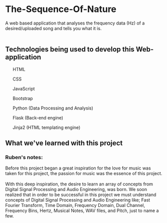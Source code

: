 # The-Sequence-Of-Nature
A web based application that analyses the frequency data (Hz) of a desired/uploaded song and tells you what it is.
<br>
<br>
## Technologies being used to develop this Web-application
<ul>HTML</ul>
<ul>CSS</ul>
<ul>JavaScript</ul>
<ul>Bootstrap</ul>
<ul>Python (Data Processing and Analysis)</ul>
<ul>Flask (Back-end engine)</ul>
<ul>Jinja2 (HTML templating engine)</ul>

## What we've learned with this project
### Ruben's notes:
Before this project began a great inspiration 
for the love for music was taken for this project, 
the passion for music was the essence of this project.
<br>
<br>
With this deep inspiration, the desire to learn an array 
of concepts from Digital Signal Processing and Audio 
Engineering, was born. We soon realized that in order to 
be successful in this project we must understand concepts 
of Digital Signal Processing and Audio Engineering like; 
Fast Fourier Transform, Time Domain, Frequency Domain, 
Dual Channel, Frequency Bins, Hertz, Musical Notes, WAV files, 
and Pitch, just to name a few.